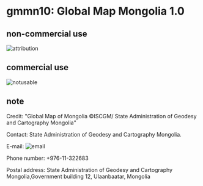 # gmmn10: Global Map Mongolia 1.0
## non-commercial use
![attribution](https://globalmaps.github.io/globalmaps/attribution.png)
## commercial use
![notusable](https://globalmaps.github.io/globalmaps/notusable.png)

## note
Credit: "Global Map of Mongolia ©ISCGM/ State Administration of Geodesy and Cartography Mongolia"

Contact: State Administration of Geodesy and Cartography Mongolia.

E-mail: ![email](https://www.iscgm.org/gmd/images/email/mongolia.png)

Phone number: +976-11-322683 

Postal address: State Administration of Geodesy and Cartography Mongolia,Government building 12, Ulaanbaatar, Mongolia
